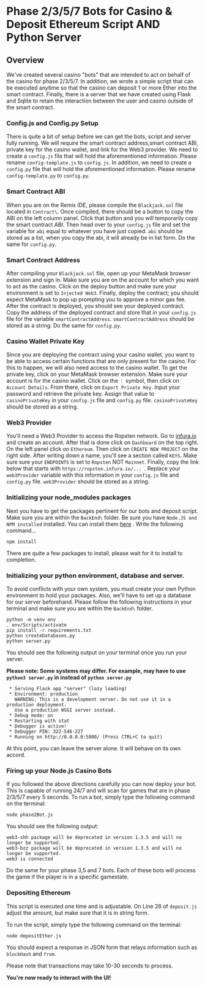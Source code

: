 # Phase 2/3/5/7 Bots for Casino & Deposit Ethereum Script AND Python Server

## Overview
<p>We've created several casino "bots" that are intended to act on behalf of the casino for phase 2/3/5/7. In addition, we wrote a simple script that can be executed anytime so that the casino can deposit 1 or more Ether into the smart contract. Finally, there is a server that we have created using Flask and Sqlite to retain the interaction between the user and casino outside of the smart contract.</p>

### Config.js and Config.py Setup

There is quite a bit of setup before we can get the bots, script and server fully running. 
We will require the smart contract address,smart contract ABI, private key for the casino wallet, and link for the Web3 provider. 
We need to create a `config.js` file that will hold the aforementioned information. Please rename `config-template.js` to `config.js`.
In addition, we need to create a `config.py` file that will hold the aforementioned information. Please rename `config-template.py` to `config.py`.

### Smart Contract ABI

When you are on the Remix IDE, please compile the `Blackjack.sol` file located in `Contract\`. Once compiled, there should be a button to copy the ABI on the left column panel. Click that button and you will temporarily copy the smart contract ABI. Then head over to your `config.js` file and set the variable for `abi` equal to whatever you have just copied. `abi` should be stored as a list, when you copy the abi, it will already be in list form. Do the same for `config.py`.
### Smart Contract Address

After compiling your `Blackjack.sol` file, open up your MetaMask browser extension and sign in. Make sure you are on the account for which you want to act as the casino. Click on the deploy button and make sure your environment is set to `Injected Web3`. Finally, deploy the contract; you should expect MetaMask to pop up prompting you to approve a minor gas fee. After the contract is deployed, you should see your deployed contract. Copy the address of the deployed contract and store that in your `config.js` file for the variable `smartContractAddress`. `smartContractAddress` should be stored as a string. Do the same for `config.py`.

### Casino Wallet Private Key

Since you are deploying the contract using your casino wallet, you want to be able to access certain functions that are only present for the casino. For this to happen, we will also need access to the casino wallet. To get the private key, click on your MetaMask browser extension. Make sure your account is for the casino wallet. Click on the `⋮` symbol, then click on `Account Details`. From there, click on `Export Private Key`. Input your password and retrieve the private key. Assign that value to `casinoPrivateKey` in your `config.js` file and `config.py` file. `casinoPrivateKey` should be stored as a string. 

### Web3 Provider

You'll need a Web3 Provider to access the Ropsten network. Go to [infura.io](https://infura.io) and create an account. After that is done click on `Dashboard` on the top right. On the left panel click on `Ethereum`. Then click on `CREATE NEW PROJECT` on the right side. After writing down a name, you'll see a section called `KEYS`. Make sure sure your `ENDPOINTS` is set to `Ropsten` NOT `Mainnet`. Finally, copy the link below that starts with `https://ropsten.infura.io/... `. Replace your `web3Provider` variable with this information in your `config.js` file and `config.py` file. `web3Provider` should be stored as a string. 

### Initializing your node_modules packages

Next you have to get the packages pertinent for our bots and deposit script. Make sure you are within the `BackEnd\` folder. Be sure you have `Node.JS and NPM installed` installed. You can install them [here](https://www.npmjs.com/get-npm) . Write the following command...

```terminal
npm install
```

There are quite a few packages to install, please wait for it to install to completion.

### Initializing your python environment, database and server. 

To avoid conflicts with your own system, you must create your own Python environment to hold your packages. 
Also, we'll have to set up a database for our server beforehand. 
Please follow the following instructions in your terminal and make sure you are within the `BackEnd\` folder. 

```terminal
python -m venv env
. env/Scripts/activate
pip install -r requirements.txt
python createDatabases.py
python server.py
```

You should see the following output on your terminal once you run your server.

**Please note: Some systems may differ. For example, may have to use `python3 server.py` in instead of `python server.py`**

```terminal
 * Serving Flask app "server" (lazy loading)
 * Environment: production
   WARNING: This is a development server. Do not use it in a production deployment.
   Use a production WSGI server instead.
 * Debug mode: on
 * Restarting with stat
 * Debugger is active!
 * Debugger PIN: 322-546-227
 * Running on http://0.0.0.0:5000/ (Press CTRL+C to quit)
 ```

At this point, you can leave the server alone. It will behave on its own accord. 

### Firing up your Node.js Casino Bots
If you followed the above directions carefully you can now deploy your bot. This is capable of running 24/7 and will scan for games that are in phase 2/3/5/7 every 5 seconds. To run a bot, simply type the following command on the terminal:

```terminal
node phase2Bot.js
```

You should see the following output:
```terminal
web3-shh package will be deprecated in version 1.3.5 and will no longer be supported.
web3-bzz package will be deprecated in version 1.3.5 and will no longer be supported.
web3 is connected
```

Do the same for your phase 3,5 and 7 bots. Each of these bots will process the game if the player is in a specific gamestate. 

### Depositing Ethereum
This script is executed one time and is adjustable. On Line 28 of `deposit.js` adjust the amount, but make sure that it is in string form. 

To run the script, simply type the following command on the terminal:
```terminal
node depositEther.js
```

You should expect a response in JSON form that relays information such as `blockHash` and `from`.


Please note that transactions may take 10-30 seconds to process. 



**You're now ready to interact with the UI!**
